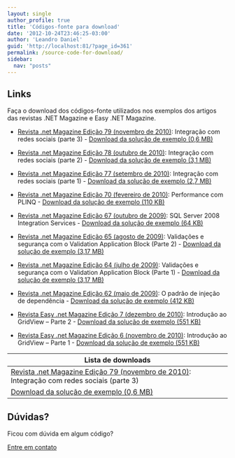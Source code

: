 ```yaml
---
layout: single
author_profile: true
title: 'Códigos-fonte para download'
date: '2012-10-24T23:46:25-03:00'
author: 'Leandro Daniel'
guid: 'http://localhost:81/?page_id=361'
permalink: /source-code-for-download/
sidebar:
  nav: "posts"
---
```


## Links

 Faça o download dos códigos-fonte utilizados nos exemplos dos artigos das revistas .NET Magazine e Easy .NET Magazine.
 
 - [Revista .net Magazine Edição 79 (novembro de 2010)](https://www.devmedia.com.br/revista-net-magazine-edicao-79/18487): Integração com redes sociais (parte 3) - [Download da solução de exemplo (0,6 MB) ](/assets/artigos/NetMag.RedesSociais.Integracao.Solution.zip)

- [Revista .net Magazine Edição 78 (outubro de 2010)](https://www.devmedia.com.br/revista-net-magazine-edicao-78/18222): Integração com redes sociais (parte 2) - [Download da solução de exemplo (3,1 MB)](/assets/artigos/NetMag.RedesSociais.Solution.zip)

- [Revista .net Magazine Edição 77 (setembro de 2010)](https://www.devmedia.com.br/revista-net-magazine-edicao-77/18004): Integração com redes sociais (parte 1) - [Download da solução de exemplo (2,7 MB)](/assets/artigos/NetMag.RedesSociais.Exemplos.Solution.zip)

- [Revista .net Magazine Edição 70 (fevereiro de 2010)](https://www.devmedia.com.br/revista-net-magazine-edicao-70/15795): Performance com PLINQ - [Download da solução de exemplo (110 KB)](/assets/artigos/NetMag.PLINQ.Solution.zip)

- [Revista .net Magazine Edição 67 (outubro de 2009)](https://www.devmedia.com.br/revista-net-magazine-edicao-67/14692): SQL Server 2008 Integration Services - [Download da solução de exemplo (64 KB)](/assets/artigos/NetMag.SSIS.Solution.zip)

- [Revista .net Magazine Edição 65 (agosto de 2009)](https://www.devmedia.com.br/revista-net-magazine-edicao-65/13904): Validações e segurança com o Validation Application Block (Parte 2) - [Download da solução de exemplo (3,17 MB)](/assets/artigos/NetMag.VAB.Solution.zip)

- [Revista .net Magazine Edição 64 (julho de 2009)](https://www.devmedia.com.br/revista-net-magazine-edicao-64/13930): Validações e segurança com o Validation Application Block (Parte 1) - [Download da solução de exemplo (3,17 MB)](/assets/artigos/NetMag.VAB.Solution.zip)

- [Revista .net Magazine Edição 62 (maio de 2009)](https://www.devmedia.com.br/revista-net-magazine-edicao-62/13092): O padrão de injeção de dependência - [Download da solução de exemplo (412 KB)](/assets/artigos/NetMag.DI.Solution.zip)

- [Revista Easy .net Magazine Edição 7 (dezembro de 2010)](https://www.devmedia.com.br/revista-easy-net-magazine-edicao-7/18718): Introdução ao GridView – Parte 2 - [Download da solução de exemplo (551 KB)](/assets/artigos/NetMag.IntroGridView.Solution.zip)

- [Revista Easy .net Magazine Edição 6 (novembro de 2010)](https://www.devmedia.com.br/revista-easy-net-magazine-edicao-6/18473): Introdução ao GridView – Parte 1 - [Download da solução de exemplo (551 KB)](/assets/artigos/NetMag.IntroGridView.Solution.zip)

| Lista de downloads |
|---|
| [Revista .net Magazine Edição 79 (novembro de 2010)](https://www.devmedia.com.br/revista-net-magazine-edicao-79/18487): Integração com redes sociais (parte 3) 
[Download da solução de exemplo (0,6 MB) ](/assets/artigos/NetMag.RedesSociais.Integracao.Solution.zip)  |

## Dúvidas?

Ficou com dúvida em algum código?

[Entre em contato](/contact/)
